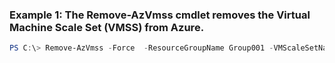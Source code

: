 ### Example 1: The Remove-AzVmss cmdlet removes the Virtual Machine Scale Set (VMSS) from Azure.
```powershell
PS C:\> Remove-AzVmss -Force  -ResourceGroupName Group001 -VMScaleSetName VMScaleSet001
```

